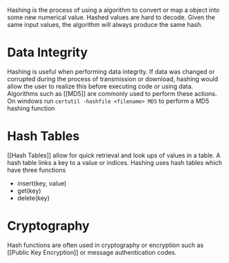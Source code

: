 Hashing is the process of using a algorithm to convert or map a object into some new numerical value. Hashed values are hard to decode. Given the same input values, the algorithm will always produce the same hash.

# Data Integrity
Hashing is useful when performing data integrity. If data was changed or corrupted during the process of transmission or download, hashing would allow the user to realize this before executing code or using data. 
Algorithms such as [[MD5]] are commonly used to perform these actions. 
On windows run ``certutil -hashfile <filename> MD5`` to perform a MD5 hashing function
# Hash Tables
[[Hash Tables]] allow for quick retrieval and look ups of values in a table. A hash table links a key to a value or indices.
Hashing uses hash tables which have three functions
* insert(key, value)
* get(key)
* delete(key)
# Cryptography
Hash functions are often used in cryptography or encryption such as [[Public Key Encryption]] or message authentication codes.